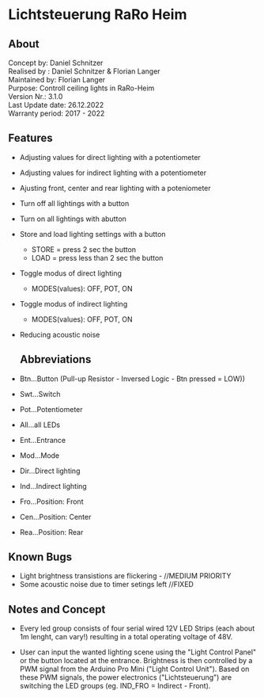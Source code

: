 # Lichtsteuerung RaRo Heim
## About
Concept by: Daniel Schnitzer \
Realised by : Daniel Schnitzer & Florian Langer \
Maintained by: Florian Langer \
Purpose: Controll ceiling lights in RaRo-Heim \
Version Nr.: 3.1.0 \
Last Update date: 26.12.2022 \
Warranty period: 2017 - 2022

## Features

- Adjusting values for direct lighting with a potentiometer
- Adjusting values for indirect lighting with a potentiometer
- Ajusting front, center and rear lighting with a poteniometer
- Turn off all lightings with a button
- Turn on all lightings with abutton
- Store and load lighting settings with a button
   - STORE = press 2 sec the button
   - LOAD = press less than 2 sec the button
- Toggle modus of direct lighting
   - MODES(values): OFF, POT, ON
- Toggle modus of indirect lighting
    - MODES(values): OFF, POT, ON
- Reducing acoustic noise
 
  ## Abbreviations

 - Btn...Button (Pull-up Resistor - Inversed Logic - Btn pressed = LOW))
 - Swt...Switch
 - Pot...Potentiometer
 
 - All...all LEDs
 - Ent...Entrance
 - Mod...Mode
 - Dir...Direct lighting
 - Ind...Indirect lighting
 - Fro...Position: Front
 - Cen...Position: Center
 - Rea...Position: Rear


 ## Known Bugs
- Light brightness transistions are flickering - //MEDIUM PRIORITY
- Some acoustic noise due to timer setings left //FIXED 


## Notes and Concept
- Every led group consists of four serial wired 12V LED Strips (each about 1m lenght, can vary!) resulting in a total operating voltage of 48V.

- User can input the wanted lighting scene using the "Light Control Panel" or the button located at the entrance. Brightness is then controlled by a PWM signal from the Arduino Pro Mini ("Light Control Unit"). Based on these PWM signals, the power electronics ("Lichtsteuerung") are switching the LED groups (eg. IND_FRO = Indirect - Front).



